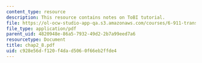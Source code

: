 ```yaml
---
content_type: resource
description: This resource contains notes on ToBI tutorial.
file: https://ol-ocw-studio-app-qa.s3.amazonaws.com/courses/6-911-transcribing-prosodic-structure-of-spoken-utterances-with-tobi-january-iap-2006/c928e56df120f4dad5060f66eb2ffde4_chap2_8.pdf
file_type: application/pdf
parent_uid: 4820948e-86a5-7932-49d2-2b7a99eed7a6
resourcetype: Document
title: chap2_8.pdf
uid: c928e56d-f120-f4da-d506-0f66eb2ffde4
---
```

